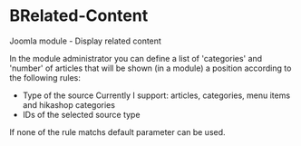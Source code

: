 BRelated-Content
================

Joomla module - Display related content

In the module administrator you can define a list of 'categories' and 'number' of articles
that will be shown (in a module) a position according to the following rules:
- Type of the source
  Currently I support: articles, categories, menu items and hikashop categories
- IDs of the selected source type

If none of the rule matchs default parameter can be used.


